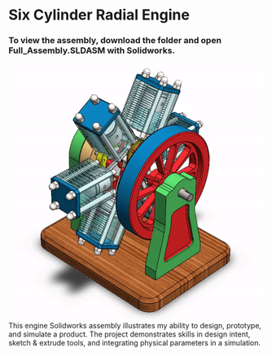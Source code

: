 # Six Cylinder Radial Engine
### To view the assembly, download the folder and open Full_Assembly.SLDASM with Solidworks.
![Assembly](assembly.gif)
This engine Solidworks assembly illustrates my ability to design, prototype, and simulate a product. The project demonstrates skills in design intent, sketch & extrude tools, and integrating physical parameters in a simulation.
